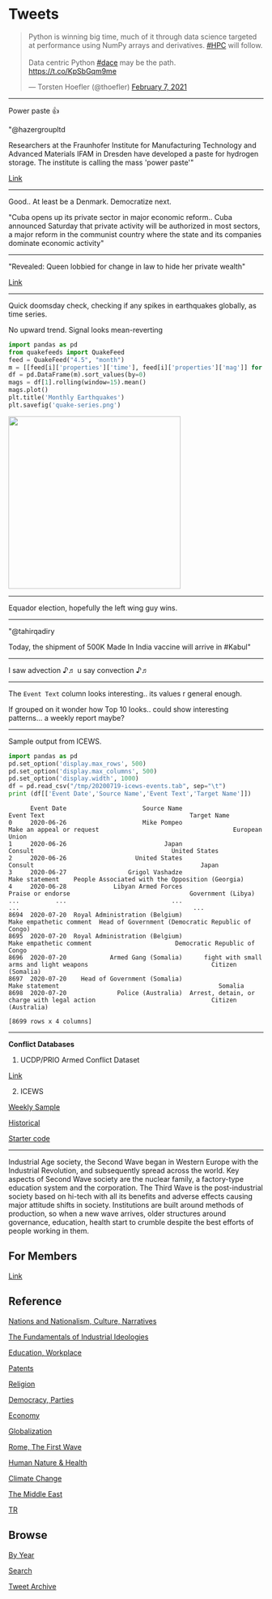 # Tweets

<blockquote class="twitter-tweet"><p lang="en" dir="ltr">Python is winning big time, much of it through data science targeted at performance using NumPy arrays and derivatives. <a href="https://twitter.com/hashtag/HPC?src=hash&amp;ref_src=twsrc%5Etfw">#HPC</a> will follow. <br><br>Data centric Python <a href="https://twitter.com/hashtag/dace?src=hash&amp;ref_src=twsrc%5Etfw">#dace</a> may be the path. <a href="https://t.co/KpSbGqm9me">https://t.co/KpSbGqm9me</a></p>&mdash; Torsten Hoefler (@thoefler) <a href="https://twitter.com/thoefler/status/1358453243467153408?ref_src=twsrc%5Etfw">February 7, 2021</a></blockquote> <script async src="https://platform.twitter.com/widgets.js" charset="utf-8"></script>

---

Power paste 👍

"@hazergroupltd

Researchers at the Fraunhofer Institute for Manufacturing Technology
and Advanced Materials IFAM in Dresden have developed a paste for
hydrogen storage. The institute is calling the mass 'power paste'"

[Link](https://mobile.twitter.com/hazergroupltd/status/1358551286069739521)

---

Good.. At least be a Denmark. Democratize next.

"Cuba opens up its private sector in major economic reform.. Cuba
announced Saturday that private activity will be authorized in most
sectors, a major reform in the communist country where the state and
its companies dominate economic activity"

---

"Revealed: Queen lobbied for change in law to hide her private wealth"

[Link](https://www.theguardian.com/uk-news/2021/feb/07/revealed-queen-lobbied-for-change-in-law-to-hide-her-private-wealth)

---

Quick doomsday check, checking if any spikes in earthquakes globally, as time series.

No upward trend. Signal looks mean-reverting

```python
import pandas as pd
from quakefeeds import QuakeFeed
feed = QuakeFeed("4.5", "month")
m = [[feed[i]['properties']['time'], feed[i]['properties']['mag']] for i in range(len(feed))]
df = pd.DataFrame(m).sort_values(by=0)
mags = df[1].rolling(window=15).mean()
mags.plot()
plt.title('Monthly Earthquakes')
plt.savefig('quake-series.png')
```

<img width="340" src="https://pbs.twimg.com/media/EtrX4_wXIAE_NzV?format=png&name=small"/>

---

Equador election, hopefully the left wing guy wins.

---

"@tahirqadiry

Today, the shipment of 500K Made In India vaccine will arrive in \#Kabul"

---

I saw advection ♪♬ u say convection ♪♬

---

The `Event Text` column looks interesting.. its values r general enough.

If grouped on it wonder how Top 10 looks.. could show interesting
patterns... a weekly report maybe?

---

Sample output from ICEWS. 

```python
import pandas as pd
pd.set_option('display.max_rows', 500)
pd.set_option('display.max_columns', 500)
pd.set_option('display.width', 1000)
df = pd.read_csv("/tmp/20200719-icews-events.tab", sep="\t")
print (df[['Event Date','Source Name','Event Text','Target Name']])
```

```text
      Event Date                     Source Name                                   Event Text                                        Target Name
0     2020-06-26                     Mike Pompeo                    Make an appeal or request                                     European Union
1     2020-06-26                           Japan                                      Consult                                      United States
2     2020-06-26                   United States                                      Consult                                              Japan
3     2020-06-27                 Grigol Vashadze                               Make statement    People Associated with the Opposition (Georgia)
4     2020-06-28             Libyan Armed Forces                            Praise or endorse                                 Government (Libya)
...          ...                             ...                                          ...                                                ...
8694  2020-07-20  Royal Administration (Belgium)                      Make empathetic comment  Head of Government (Democratic Republic of Congo)
8695  2020-07-20  Royal Administration (Belgium)                      Make empathetic comment                       Democratic Republic of Congo
8696  2020-07-20            Armed Gang (Somalia)      fight with small arms and light weapons                                  Citizen (Somalia)
8697  2020-07-20    Head of Government (Somalia)                               Make statement                                            Somalia
8698  2020-07-20              Police (Australia)  Arrest, detain, or charge with legal action                                Citizen (Australia)

[8699 rows x 4 columns]
```

---

**Conflict Databases**

1) UCDP/PRIO Armed Conflict Dataset

[Link](https://www.prio.org/Data/Armed-Conflict/UCDP-PRIO/)

2) ICEWS

[Weekly Sample](https://dataverse.harvard.edu/dataset.xhtml?persistentId=doi:10.7910/DVN/QI2T9A) 

[Historical](https://dataverse.harvard.edu/dataset.xhtml?persistentId=doi:10.7910/DVN/28075)

[Starter code](https://nbviewer.jupyter.org/gist/dmasad/f79ce5abfd4fb61d253b)

---

Industrial Age society, the Second Wave began in Western Europe with
the Industrial Revolution, and subsequently spread across the
world. Key aspects of Second Wave society are the nuclear family, a
factory-type education system and the corporation. The Third Wave is
the post-industrial society based on hi-tech with all its benefits and
adverse effects causing major attitude shifts in society. Institutions
are built around methods of production, so when a new wave arrives,
older structures around governance, education, health start to crumble
despite the best efforts of people working in them.

## For Members

[Link](https://thirdwave-members.herokuapp.com)

## Reference

[Nations and Nationalism, Culture, Narratives](/2013/02/nations-and-nationalism.md)

[The Fundamentals of Industrial Ideologies](/2011/04/fundamentals-of-industrial-ideologies.md)

[Education, Workplace](2017/09/education-workplace.md)

[Patents](/2018/09/patents.md)

[Religion](/2015/04/god-religion.md)

[Democracy, Parties](/2016/11/democracy.md)

[Economy](/2018/05/economy.md)

[Globalization](/2018/09/globalization.md)

[Rome, The First Wave](/2017/12/rome.md)

[Human Nature & Health](/2020/07/human-nature.md)

[Climate Change](/2018/12/climate.md)

[The Middle East](/2019/07/middleeast.md)

[TR](../tr)

## Browse

[By Year](years.md)

[Search](search.html)

[Tweet Archive](/tweets/README.md)


